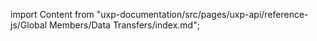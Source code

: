
import Content from "uxp-documentation/src/pages/uxp-api/reference-js/Global Members/Data Transfers/index.md";

<Content query="product=photoshop"/>
